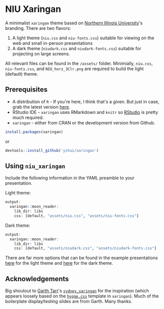 # NIU Xaringan

A minimalist `xaringan` theme based on [Northern Illinois University](https://www.niu.edu)'s branding. There are two flavors:
1. A light theme (`niu.css` and `niu-fonts.css`) suitable for viewing on the web and small in-person presentations
2. A dark theme (`niudark.css` and `niudark-fonts.css`) suitable for projecting on large screens.

All relevant files can be found in the `/assets/` folder. Minimially, `niu.css`, `niu-fonts.css`, and
`NIU_horz_3Clr.png` are required to build the light (default) theme.

## Prerequisites

* A distribution of `R` - If you're here, I think that's a given. But just in case, grab the latest version [here](https://www.r-project.org).
* RStudio IDE - `xaringan` uses RMarkdown and `knitr` so [RStudio](https://rstudio.com) is pretty much required.
* `xaringan` - either from CRAN or the development version from Github.
```r
install.packages(xaringan)
```
or
```r
devtools::install_github('yihui/xaringan')
```

## Using `niu_xaringan`
Include the following information in the YAML preamble to your presentation.

Light theme:
```r
output:
  xaringan::moon_reader:
    lib_dir: libs
    css: [default, "assets/niu.css", "assets/niu-fonts.css"]
```

Dark theme:
```r
output:
  xaringan::moon_reader:
    lib_dir: libs
    css: [default, "assets/niudark.css", "assets/niudark-fonts.css"]
```

There are far more options that can be found in the example presentations [here](https://raw.githack.com/cbgoodman/niu_xaringan/master/light.html) for the light theme and [here](https://raw.githack.com/cbgoodman/niu_xaringan/master/dark.html) for the dark theme.

## Acknowledgements

Big shoutout to [Garth Tarr](https://github.com/garthtarr)'s [`sydney_xaringan`](https://github.com/garthtarr/sydney_xaringan) for the inspiration (which appears loosely based on the [`hygge.css`](https://github.com/yihui/xaringan/blob/master/inst/rmarkdown/templates/xaringan/resources/hygge.css) template in `xaringan`). Much of the boilerplate display/testing slides are from Garth. Many thanks.
